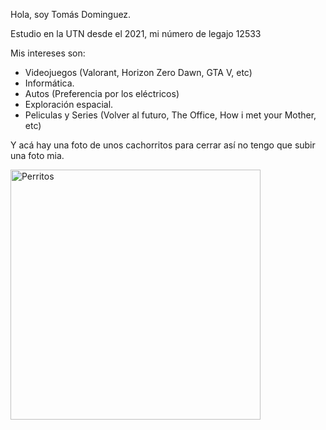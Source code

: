 Hola, soy Tomás Dominguez.

Estudio en la UTN desde el 2021, mi número de legajo 12533

Mis intereses son:
- Videojuegos (Valorant, Horizon Zero Dawn, GTA V, etc)
- Informática.
- Autos (Preferencia por los eléctricos)
- Exploración espacial.
- Peliculas y Series (Volver al futuro, The Office, How i met your Mother, etc)


Y acá hay una foto de unos cachorritos para cerrar así no tengo que subir una foto mia.

<img src="https://i.imgur.com/LJf4LzX.jpeg" alt="Perritos" style="height: 400px; width:400px;"/>
